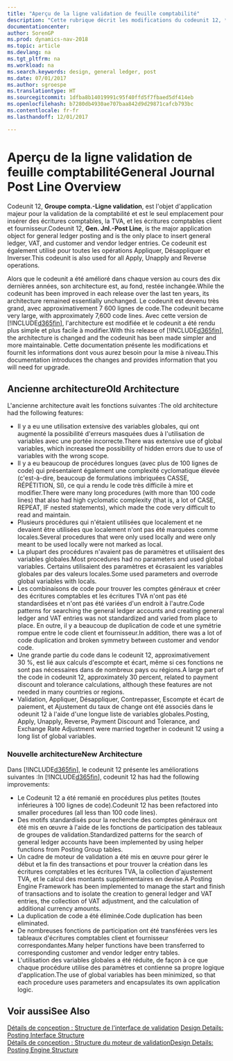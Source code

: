 ```yaml
---
title: "Aperçu de la ligne validation de feuille comptabilité"
description: "Cette rubrique décrit les modifications du codeunit 12, **Groupe compta. - Ligne validation**, qui est l'objet d'application majeur pour la validation de la comptabilité et est le seul emplacement pour insérer des écritures comptables, la TVA et les écritures comptables client et fournisseur."
documentationcenter: 
author: SorenGP
ms.prod: dynamics-nav-2018
ms.topic: article
ms.devlang: na
ms.tgt_pltfrm: na
ms.workload: na
ms.search.keywords: design, general ledger, post
ms.date: 07/01/2017
ms.author: sgroespe
ms.translationtype: HT
ms.sourcegitcommit: 1dfba8b14019991c95f40ffd5f7fbaed5df414eb
ms.openlocfilehash: b7280db4930ae707baa842d9d29871cafcb793bc
ms.contentlocale: fr-fr
ms.lasthandoff: 12/01/2017

---
```

# <a name="general-journal-post-line-overview"></a><span data-ttu-id="2e161-103">Aperçu de la ligne validation de feuille comptabilité</span><span class="sxs-lookup"><span data-stu-id="2e161-103">General Journal Post Line Overview</span></span>
<span data-ttu-id="2e161-104">Codeunit 12, **Groupe compta.-Ligne validation**, est l'objet d'application majeur pour la validation de la comptabilité et est le seul emplacement pour insérer des écritures comptables, la TVA, et les écritures comptables client et fournisseur.</span><span class="sxs-lookup"><span data-stu-id="2e161-104">Codeunit 12, **Gen. Jnl.-Post Line**, is the major application object for general ledger posting and is the only place to insert general ledger, VAT, and customer and vendor ledger entries.</span></span> <span data-ttu-id="2e161-105">Ce codeunit est également utilisé pour toutes les opérations Appliquer, Désappliquer et Inverser.</span><span class="sxs-lookup"><span data-stu-id="2e161-105">This codeunit is also used for all Apply, Unapply and Reverse operations.</span></span>  
  
<span data-ttu-id="2e161-106">Alors que le codeunit a été amélioré dans chaque version au cours des dix dernières années, son architecture est, au fond, restée inchangée.</span><span class="sxs-lookup"><span data-stu-id="2e161-106">While the codeunit has been improved in each release over the last ten years, its architecture remained essentially unchanged.</span></span> <span data-ttu-id="2e161-107">Le codeunit est devenu très grand, avec approximativement 7 600 lignes de code.</span><span class="sxs-lookup"><span data-stu-id="2e161-107">The codeunit became very large, with approximately 7,600 code lines.</span></span> <span data-ttu-id="2e161-108">Avec cette version de [!INCLUDE[d365fin](includes/d365fin_md.md)], l'architecture est modifiée et le codeunit a été rendu plus simple et plus facile à modifier.</span><span class="sxs-lookup"><span data-stu-id="2e161-108">With this release of [!INCLUDE[d365fin](includes/d365fin_md.md)], the architecture is changed and the codeunit has been made simpler and more maintainable.</span></span> <span data-ttu-id="2e161-109">Cette documentation présente les modifications et fournit les informations dont vous aurez besoin pour la mise à niveau.</span><span class="sxs-lookup"><span data-stu-id="2e161-109">This documentation introduces the changes and provides information that you will need for upgrade.</span></span>  
  
## <a name="old-architecture"></a><span data-ttu-id="2e161-110">Ancienne architecture</span><span class="sxs-lookup"><span data-stu-id="2e161-110">Old Architecture</span></span>  
<span data-ttu-id="2e161-111">L'ancienne architecture avait les fonctions suivantes :</span><span class="sxs-lookup"><span data-stu-id="2e161-111">The old architecture had the following features:</span></span>  
  
* <span data-ttu-id="2e161-112">Il y a eu une utilisation extensive des variables globales, qui ont augmenté la possibilité d'erreurs masquées dues à l'utilisation de variables avec une portée incorrecte.</span><span class="sxs-lookup"><span data-stu-id="2e161-112">There was extensive use of global variables, which increased the possibility of hidden errors due to use of variables with the wrong scope.</span></span>  
* <span data-ttu-id="2e161-113">Il y a eu beaucoup de procédures longues (avec plus de 100 lignes de code) qui présentaient également une complexité cyclomatique élevée (c'est-à-dire, beaucoup de formulations imbriquées CASSE, RÉPÉTITION, SI), ce qui a rendu le code très difficile à mire et modifier.</span><span class="sxs-lookup"><span data-stu-id="2e161-113">There were many long procedures (with more than 100 code lines) that also had high cyclomatic complexity (that is, a lot of CASE, REPEAT, IF nested statements), which made the code very difficult to read and maintain.</span></span>  
* <span data-ttu-id="2e161-114">Plusieurs procédures qui n'étaient utilisées que localement et ne devaient être utilisées que localement n'ont pas été marquées comme locales.</span><span class="sxs-lookup"><span data-stu-id="2e161-114">Several procedures that were only used locally and were only meant to be used locally were not marked as local.</span></span>  
* <span data-ttu-id="2e161-115">La plupart des procédures n'avaient pas de paramètres et utilisaient des variables globales.</span><span class="sxs-lookup"><span data-stu-id="2e161-115">Most procedures had no parameters and used global variables.</span></span> <span data-ttu-id="2e161-116">Certains utilisaient des paramètres et écrasaient les variables globales par des valeurs locales.</span><span class="sxs-lookup"><span data-stu-id="2e161-116">Some used parameters and overrode global variables with locals.</span></span>  
* <span data-ttu-id="2e161-117">Les combinaisons de code pour trouver les comptes généraux et créer des écritures comptables et les écritures TVA n'ont pas été standardisées et n'ont pas été variées d'un endroit à l'autre.</span><span class="sxs-lookup"><span data-stu-id="2e161-117">Code patterns for searching the general ledger accounts and creating general ledger and VAT entries was not standardized and varied from place to place.</span></span> <span data-ttu-id="2e161-118">En outre, il y a beaucoup de duplication de code et une symétrie rompue entre le code client et fournisseur.</span><span class="sxs-lookup"><span data-stu-id="2e161-118">In addition, there was a lot of code duplication and broken symmetry between customer and vendor code.</span></span>  
* <span data-ttu-id="2e161-119">Une grande partie du code dans le codeunit 12, approximativement 30 %, est lié aux calculs d'escompte et écart, même si ces fonctions ne sont pas nécessaires dans de nombreux pays ou régions.</span><span class="sxs-lookup"><span data-stu-id="2e161-119">A large part of the code in codeunit 12, approximately 30 percent, related to payment discount and tolerance calculations, although these features are not needed in many countries or regions.</span></span>  
* <span data-ttu-id="2e161-120">Validation, Appliquer, Désappliquer, Contrepasser, Escompte et écart de paiement, et Ajustement du taux de change ont été associés dans le odeunit 12 à l'aide d'une longue liste de variables globales.</span><span class="sxs-lookup"><span data-stu-id="2e161-120">Posting, Apply, Unapply, Reverse, Payment Discount and Tolerance, and Exchange Rate Adjustment were married together in codeunit 12 using a long list of global variables.</span></span>  
  
### <a name="new-architecture"></a><span data-ttu-id="2e161-121">Nouvelle architecture</span><span class="sxs-lookup"><span data-stu-id="2e161-121">New Architecture</span></span>  
<span data-ttu-id="2e161-122">Dans [!INCLUDE[d365fin](includes/d365fin_md.md)], le codeunit 12 présente les améliorations suivantes :</span><span class="sxs-lookup"><span data-stu-id="2e161-122">In [!INCLUDE[d365fin](includes/d365fin_md.md)], codeunit 12 has had the following improvements:</span></span>  
  
* <span data-ttu-id="2e161-123">Le Codeunit 12 a été remanié en procédures plus petites (toutes inférieures à 100 lignes de code).</span><span class="sxs-lookup"><span data-stu-id="2e161-123">Codeunit 12 has been refactored into smaller procedures (all less than 100 code lines).</span></span>  
* <span data-ttu-id="2e161-124">Des motifs standardisés pour la recherche des comptes généraux ont été mis en œuvre à l'aide de les fonctions de participation des tableaux de groupes de validation.</span><span class="sxs-lookup"><span data-stu-id="2e161-124">Standardized patterns for the search of general ledger accounts have been implemented by using helper functions from Posting Group tables.</span></span>  
* <span data-ttu-id="2e161-125">Un cadre de moteur de validation a été mis en œuvre pour gérer le début et la fin des transactions et pour trouver la création dans les écritures comptables et les écritures TVA, la collection d'ajustement TVA, et le calcul des montants supplémentaires en devise.</span><span class="sxs-lookup"><span data-stu-id="2e161-125">A Posting Engine Framework has been implemented to manage the start and finish of transactions and to isolate the creation to general ledger and VAT entries, the collection of VAT adjustment, and the calculation of additional currency amounts.</span></span>  
* <span data-ttu-id="2e161-126">La duplication de code a été éliminée.</span><span class="sxs-lookup"><span data-stu-id="2e161-126">Code duplication has been eliminated.</span></span>  
* <span data-ttu-id="2e161-127">De nombreuses fonctions de participation ont été transférées vers les tableaux d'écritures comptables client et fournisseur correspondantes.</span><span class="sxs-lookup"><span data-stu-id="2e161-127">Many helper functions have been transferred to corresponding customer and vendor ledger entry tables.</span></span>  
* <span data-ttu-id="2e161-128">L'utilisation des variables globales a été réduite, de façon à ce que chaque procédure utilise des paramètres et contienne sa propre logique d'application.</span><span class="sxs-lookup"><span data-stu-id="2e161-128">The use of global variables has been minimized, so that each procedure uses parameters and encapsulates its own application logic.</span></span>  
  
## <a name="see-also"></a><span data-ttu-id="2e161-129">Voir aussi</span><span class="sxs-lookup"><span data-stu-id="2e161-129">See Also</span></span>  
<span data-ttu-id="2e161-130">[Détails de conception : Structure de l'interface de validation](design-details-posting-interface-structure.md) </span><span class="sxs-lookup"><span data-stu-id="2e161-130">[Design Details: Posting Interface Structure](design-details-posting-interface-structure.md) </span></span>  
[<span data-ttu-id="2e161-131">Détails de conception : Structure du moteur de validation</span><span class="sxs-lookup"><span data-stu-id="2e161-131">Design Details: Posting Engine Structure</span></span>](design-details-posting-engine-structure.md)

